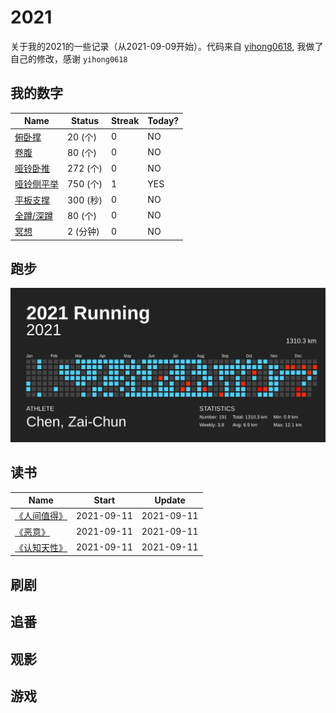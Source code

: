 # 2021
关于我的2021的一些记录（从2021-09-09开始）。代码来自 [yihong0618](https://github.com/yihong0618/2021l), 我做了自己的修改，感谢 `yihong0618`

## 我的数字

<!--START_SECTION:my_number-->
| Name | Status | Streak | Today? | 
 | ---- | ---- | ---- | ---- |
| [俯卧撑](https://github.com/chenzaichun/2021/issues/6) | 20 (个) | 0 | NO |
| [卷腹](https://github.com/chenzaichun/2021/issues/3) | 80 (个) | 0 | NO |
| [哑铃卧推](https://github.com/chenzaichun/2021/issues/5) | 272 (个) | 0 | NO |
| [哑铃侧平举](https://github.com/chenzaichun/2021/issues/4) | 750 (个) | 1 | YES |
| [平板支撑](https://github.com/chenzaichun/2021/issues/2) | 300 (秒) | 0 | NO |
| [全蹲/深蹲](https://github.com/chenzaichun/2021/issues/1) | 80 (个) | 0 | NO |
| [冥想](https://github.com/chenzaichun/2021/issues/7) | 2 (分钟) | 0 | NO |

<!--END_SECTION:my_number-->

## 跑步

![](https://raw.githubusercontent.com/chenzaichun/running_page/gh-pages/static/assets/github_2021.svg)


## 读书

<!--START_SECTION:my_read-->
| Name | Start | Update | 
 | ---- | ---- | ---- | 
| [《人间值得》](https://github.com/chenzaichun/2021/issues/8#issuecomment-917324179) | 2021-09-11 | 2021-09-11 | 
| [《恶意》](https://github.com/chenzaichun/2021/issues/8#issuecomment-917349934) | 2021-09-11 | 2021-09-11 | 
| [《认知天性》](https://github.com/chenzaichun/2021/issues/8#issuecomment-917393784) | 2021-09-11 | 2021-09-11 | 

<!--END_SECTION:my_read-->

## 刷剧

<!--START_SECTION:my_drama-->
<!--END_SECTION:my_drama-->

## 追番

<!--START_SECTION:my_bangumi-->
<!--END_SECTION:my_bangumi-->

## 观影

<!--START_SECTION:my_movie-->
<!--END_SECTION:my_movie-->

## 游戏
<!--START_SECTION:my_game-->
<!--END_SECTION:my_game-->

